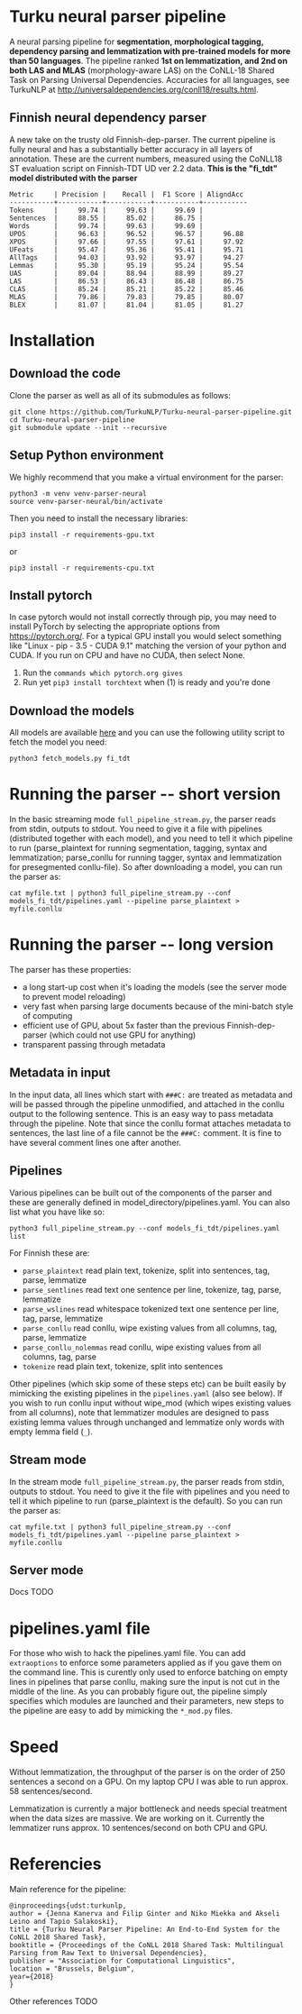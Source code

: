 # Turku neural parser pipeline
A neural parsing pipeline for **segmentation, morphological tagging, dependency parsing and lemmatization with pre-trained models for more than 50 languages**. The pipeline ranked **1st on lemmatization, and 2nd on both LAS and MLAS** (morphology-aware LAS) on the CoNLL-18 Shared Task on Parsing Universal Dependencies. Accuracies for all languages, see TurkuNLP at http://universaldependencies.org/conll18/results.html.

## Finnish neural dependency parser

A new take on the trusty old Finnish-dep-parser. The current pipeline is fully neural and has a substantially better accuracy in all layers of annotation. These are the current numbers, measured using the CoNLL18 ST evaluation script on Finnish-TDT UD ver 2.2 data. **This is the "fi_tdt" model distributed with the parser**

```
Metric     | Precision |    Recall |  F1 Score | AligndAcc
-----------+-----------+-----------+-----------+-----------
Tokens     |     99.74 |     99.63 |     99.69 |
Sentences  |     88.55 |     85.02 |     86.75 |
Words      |     99.74 |     99.63 |     99.69 |
UPOS       |     96.63 |     96.52 |     96.57 |     96.88
XPOS       |     97.66 |     97.55 |     97.61 |     97.92
UFeats     |     95.47 |     95.36 |     95.41 |     95.71
AllTags    |     94.03 |     93.92 |     93.97 |     94.27
Lemmas     |     95.30 |     95.19 |     95.24 |     95.54
UAS        |     89.04 |     88.94 |     88.99 |     89.27
LAS        |     86.53 |     86.43 |     86.48 |     86.75
CLAS       |     85.24 |     85.21 |     85.22 |     85.46
MLAS       |     79.86 |     79.83 |     79.85 |     80.07
BLEX       |     81.07 |     81.04 |     81.05 |     81.27
``` 

# Installation

## Download the code

Clone the parser as well as all of its submodules as follows:

    git clone https://github.com/TurkuNLP/Turku-neural-parser-pipeline.git
    cd Turku-neural-parser-pipeline
    git submodule update --init --recursive

## Setup Python environment

We highly recommend that you make a virtual environment for the parser:

    python3 -m venv venv-parser-neural
    source venv-parser-neural/bin/activate

Then you need to install the necessary libraries:

    pip3 install -r requirements-gpu.txt

or
   
    pip3 install -r requirements-cpu.txt

## Install pytorch

In case pytorch would not install correctly through pip, you may need to install PyTorch by selecting the appropriate options from https://pytorch.org/. For a typical
GPU install you would select something like "Linux - pip - 3.5 - CUDA 9.1" matching the version of your python and CUDA.
If you run on CPU and have no CUDA, then select None.

1. Run the `commands which pytorch.org gives`
2. Run yet `pip3 install torchtext` when (1) is ready and you're done

## Download the models

All models are available [here](http://bionlp-www.utu.fi/dep-parser-models) and you can use the following utility script to fetch the model you need:

    python3 fetch_models.py fi_tdt

# Running the parser -- short version

In the basic streaming mode `full_pipeline_stream.py`, the parser reads from stdin, outputs to stdout. You need to give it a file with pipelines (distributed together with each model), and you need to tell it which pipeline to run (parse_plaintext for running segmentation, tagging, syntax and lemmatization; parse_conllu for running tagger, syntax and lemmatization for presegmented conllu-file). So after downloading a model, you can run the parser as:

    cat myfile.txt | python3 full_pipeline_stream.py --conf models_fi_tdt/pipelines.yaml --pipeline parse_plaintext > myfile.conllu


# Running the parser -- long version

The parser has these properties:

* a long start-up cost when it's loading the models (see the server mode to prevent model reloading)
* very fast when parsing large documents because of the mini-batch style of computing
* efficient use of GPU, about 5x faster than the previous Finnish-dep-parser (which could not use GPU for anything)
* transparent passing through metadata

## Metadata in input

In the input data, all lines which start with `###C:` are treated as metadata and will be passed through the pipeline unmodified, and attached in the conllu output to the following sentence. This is an easy way to pass metadata through the pipeline. Note that since the conllu format attaches metadata to sentences, the last line of a file cannot be the `###C:` comment. It is fine to have several comment lines one after another.

## Pipelines

Various pipelines can be built out of the components of the parser and these are generally defined in model_directory/pipelines.yaml. You can also list what you have like so:

    python3 full_pipeline_stream.py --conf models_fi_tdt/pipelines.yaml list

For Finnish these are:

* `parse_plaintext` read plain text, tokenize, split into sentences, tag, parse, lemmatize
* `parse_sentlines` read text one sentence per line, tokenize, tag, parse, lemmatize
* `parse_wslines` read whitespace tokenized text one sentence per line, tag, parse, lemmatize
* `parse_conllu` read conllu, wipe existing values from all columns, tag, parse, lemmatize
* `parse_conllu_nolemmas` read conllu, wipe existing values from all columns, tag, parse
* `tokenize` read plain text, tokenize, split into sentences

Other pipelines (which skip some of these steps etc) can be built easily by mimicking the existing pipelines in the `pipelines.yaml` (also see below). If you wish to run conllu input without wipe_mod (which wipes existing values from all columns), note that lemmatizer modules are designed to pass existing lemma values through unchanged and lemmatize only words with empty lemma field (`_`).

## Stream mode

In the stream mode `full_pipeline_stream.py`, the parser reads from stdin, outputs to stdout. You need to give it the file with pipelines and you need to tell it which pipeline to run (parse_plaintext is the default). So you can run the parser as:

    cat myfile.txt | python3 full_pipeline_stream.py --conf models_fi_tdt/pipelines.yaml --pipeline parse_plaintext > myfile.conllu

## Server mode

Docs TODO

# pipelines.yaml file

For those who wish to hack the pipelines.yaml file. You can add `extraoptions` to enforce some parameters applied as if you gave them on the command line. This is curently only used to enforce batching on empty lines in pipelines that parse conllu, making sure the input is not cut in the middle of the line. As you can probably figure out, the pipeline simply specifies which modules are launched and their parameters, new steps to the pipeline are easy to add by mimicking the `*_mod.py` files.

# Speed

Without lemmatization, the throughput of the parser is on the order of 250 sentences a second on a GPU. On my laptop CPU I was able to run approx. 58 sentences/second.

Lemmatization is currently a major bottleneck and needs special treatment when the data sizes are massive. We are working on it. Currently the lemmatizer runs approx. 10 sentences/second on both CPU and GPU.

# Referencies

Main reference for the pipeline:
```
@inproceedings{udst:turkunlp,
author = {Jenna Kanerva and Filip Ginter and Niko Miekka and Akseli Leino and Tapio Salakoski},
title = {Turku Neural Parser Pipeline: An End-to-End System for the CoNLL 2018 Shared Task},
booktitle = {Proceedings of the CoNLL 2018 Shared Task: Multilingual Parsing from Raw Text to Universal Dependencies},
publisher = "Association for Computational Linguistics",
location = "Brussels, Belgium",
year={2018}
}
```

Other references TODO
